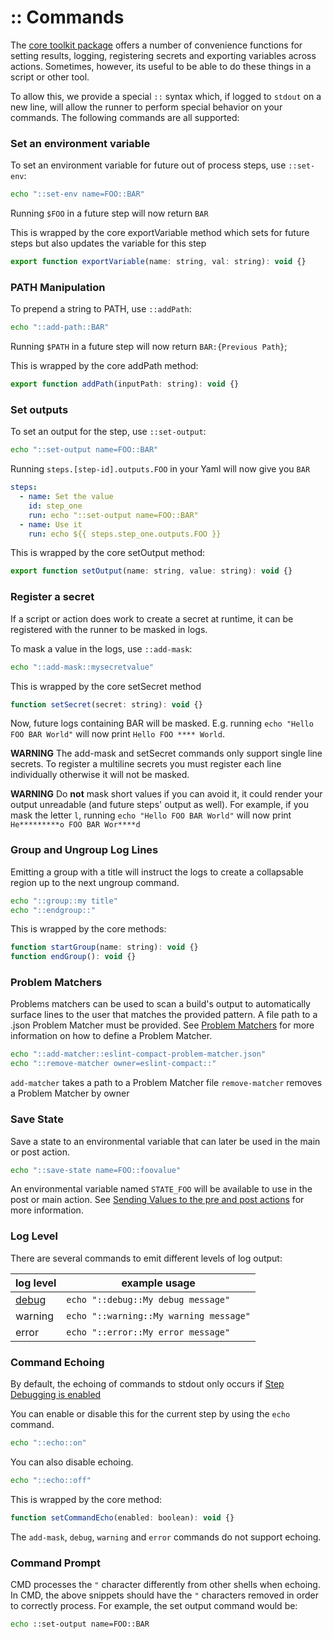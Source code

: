 # :: Commands

The [core toolkit package](https://github.com/actions/toolkit/tree/master/packages/core) offers a number of convenience functions for
setting results, logging, registering secrets and exporting variables across actions. Sometimes, however, its useful to be able to do
these things in a script or other tool.

To allow this, we provide a special `::` syntax which, if logged to `stdout` on a new line, will allow the runner to perform special behavior on
your commands. The following commands are all supported:

### Set an environment variable

To set an environment variable for future out of process steps, use `::set-env`:

```sh
echo "::set-env name=FOO::BAR"
```

Running `$FOO` in a future step will now return `BAR`

This is wrapped by the core exportVariable method which sets for future steps but also updates the variable for this step

```javascript
export function exportVariable(name: string, val: string): void {}
```

### PATH Manipulation

To prepend a string to PATH, use `::addPath`:

```sh
echo "::add-path::BAR"
```

Running `$PATH` in a future step will now return `BAR:{Previous Path}`;

This is wrapped by the core addPath method:
```javascript
export function addPath(inputPath: string): void {}
```

### Set outputs

To set an output for the step, use `::set-output`:

```sh
echo "::set-output name=FOO::BAR"
```

Running `steps.[step-id].outputs.FOO` in your Yaml will now give you `BAR`

```yaml
steps:
  - name: Set the value
    id: step_one
    run: echo "::set-output name=FOO::BAR"
  - name: Use it
    run: echo ${{ steps.step_one.outputs.FOO }}
```

This is wrapped by the core setOutput method:

```javascript
export function setOutput(name: string, value: string): void {}
```

### Register a secret

If a script or action does work to create a secret at runtime, it can be registered with the runner to be masked in logs.

To mask a value in the logs, use `::add-mask`:

```sh
echo "::add-mask::mysecretvalue"
```

This is wrapped by the core setSecret method

```javascript
function setSecret(secret: string): void {}
```

Now, future logs containing BAR will be masked. E.g. running `echo "Hello FOO BAR World"` will now print `Hello FOO **** World`.

**WARNING** The add-mask and setSecret  commands only support single line secrets. To register a multiline secrets you must register each line individually otherwise it will not be masked.

**WARNING** Do **not** mask short values if you can avoid it, it could render your output unreadable (and future steps' output as well).
For example, if you mask the letter `l`, running `echo "Hello FOO BAR World"` will now print `He*********o FOO BAR Wor****d`

### Group and Ungroup Log Lines

Emitting a group with a title will instruct the logs to create a collapsable region up to the next ungroup command.

```bash
echo "::group::my title"   
echo "::endgroup::"
```

This is wrapped by the core methods:

```javascript
function startGroup(name: string): void {}
function endGroup(): void {}
```

### Problem Matchers
Problems matchers can be used to scan a build's output to automatically surface lines to the user that matches the provided pattern. A file path to a .json Problem Matcher must be provided. See [Problem Matchers](problem-matchers.md) for more information on how to define a Problem Matcher.

```bash
echo "::add-matcher::eslint-compact-problem-matcher.json"   
echo "::remove-matcher owner=eslint-compact::"
```

`add-matcher` takes a path to a Problem Matcher file
`remove-matcher` removes a Problem Matcher by owner
### Save State

Save a state to an environmental variable that can later be used in the main or post action.

```bash
echo "::save-state name=FOO::foovalue"
```

An environmental variable named `STATE_FOO` will be available to use in the post or main action. See [Sending Values to the pre and post actions](https://help.github.com/en/actions/reference/workflow-commands-for-github-actions#sending-values-to-the-pre-and-post-actions) for more information.

### Log Level

There are several commands to emit different levels of log output:

| log level | example usage |
|---|---|
| [debug](action-debugging.md)  | `echo "::debug::My debug message"` |
| warning | `echo "::warning::My warning message"` |
| error | `echo "::error::My error message"` |

### Command Echoing
By default, the echoing of commands to stdout only occurs if [Step Debugging is enabled](./action-debugging.md#How-to-Access-Step-Debug-Logs)

You can enable or disable this for the current step by using the `echo` command.

```bash
echo "::echo::on"
```

You can also disable echoing.

```bash
echo "::echo::off"
```

This is wrapped by the core method:

```javascript
function setCommandEcho(enabled: boolean): void {}
```

The `add-mask`, `debug`, `warning` and `error` commands do not support echoing.

### Command Prompt 
CMD processes the `"` character differently from other shells when echoing. In CMD, the above snippets should have the `"` characters removed in order to correctly process. For example, the set output command would be:
```cmd
echo ::set-output name=FOO::BAR
```
